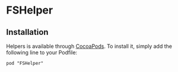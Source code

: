 FSHelper
=================

## Installation

Helpers is available through [CocoaPods](http://cocoapods.org). To install
it, simply add the following line to your Podfile:

    pod "FSHelper"